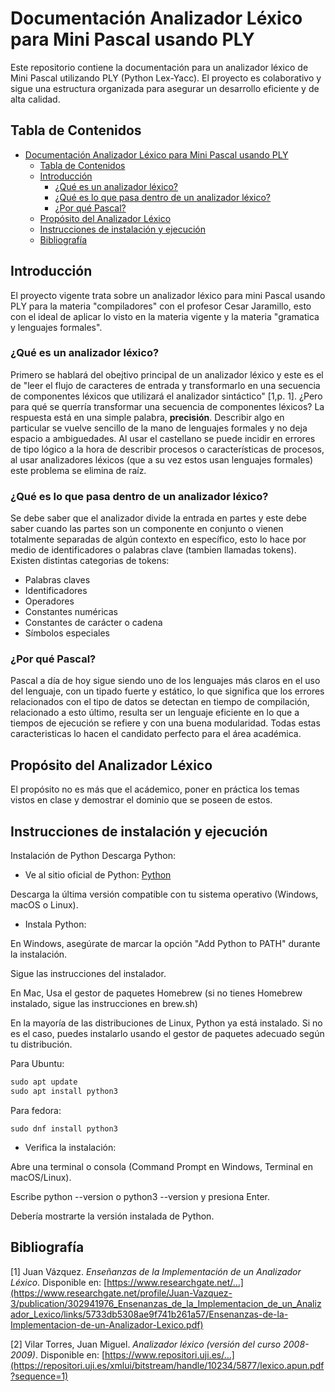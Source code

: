 # Documentación Analizador Léxico para Mini Pascal usando PLY

Este repositorio contiene la documentación para un analizador léxico de Mini Pascal utilizando PLY (Python Lex-Yacc). El proyecto es colaborativo y sigue una estructura organizada para asegurar un desarrollo eficiente y de alta calidad.

## Tabla de Contenidos
- [Documentación Analizador Léxico para Mini Pascal usando PLY](#documentación-analizador-léxico-para-mini-pascal-usando-ply)
  - [Tabla de Contenidos](#tabla-de-contenidos)
  - [Introducción](#introducción)
    - [¿Qué es un analizador léxico?](#qué-es-un-analizador-léxico)
    - [¿Qué es lo que pasa dentro de un analizador léxico?](#qué-es-lo-que-pasa-dentro-de-un-analizador-léxico)
    - [¿Por qué Pascal?](#por-qué-pascal)
  - [Propósito del Analizador Léxico](#propósito-del-analizador-léxico)
  - [Instrucciones de instalación y ejecución](#instrucciones-de-instalación-y-ejecución)
  - [Bibliografía](#bibliografía)

## Introducción
El proyecto vigente trata sobre un analizador léxico para mini Pascal usando PLY para la materia "compiladores" con el profesor Cesar Jaramillo, esto con el ideal de aplicar lo visto en la materia vigente y la materia "gramatica y lenguajes formales".

### ¿Qué es un analizador léxico?
Primero se hablará del obejtivo principal de un analizador léxico y este es el de "leer el flujo de caracteres de entrada y transformarlo en una secuencia de componentes léxicos que utilizará el analizador sintáctico" [1,p. 1].
¿Pero para qué se querría transformar una secuencia de componentes léxicos?
La respuesta está en una simple palabra, **precisión**. Describir algo en particular se vuelve sencillo de la mano de lenguajes formales y no deja espacio a ambiguedades. Al usar el castellano se puede incidir en errores de tipo lógico a la hora de describir procesos o características de procesos, al usar analizadores léxicos (que a su vez estos usan lenguajes formales) este problema se elimina de raíz.

### ¿Qué es lo que pasa dentro de un analizador léxico?
Se debe saber que el analizador divide la entrada en partes y este debe saber cuando las partes son un componente en conjunto o vienen totalmente separadas de algún contexto en específico, esto lo hace por medio de identificadores o palabras clave (tambien llamadas tokens). Existen distintas categorias de tokens:
- Palabras claves
- Identificadores
- Operadores
- Constantes numéricas
- Constantes de carácter o cadena
- Símbolos especiales

### ¿Por qué Pascal?
Pascal a día de hoy sigue siendo uno de los lenguajes más claros en el uso del lenguaje, con un tipado fuerte y estático, lo que significa que los errores relacionados con el tipo de datos se detectan en tiempo de compilación, relacionado a esto último, resulta ser un lenguaje eficiente en lo que a tiempos de ejecución se refiere y con una buena modularidad. Todas estas caracteristicas lo hacen el candidato perfecto para el área académica.

## Propósito del Analizador Léxico
El propósito no es más que el acádemico, poner en práctica los temas vistos en clase y demostrar el dominio que se poseen de estos.

## Instrucciones de instalación y ejecución
Instalación de Python
Descarga Python:

- Ve al sitio oficial de Python: [Python](python.org)

Descarga la última versión compatible con tu sistema operativo (Windows, macOS o Linux).

- Instala Python:
  
En Windows, asegúrate de marcar la opción "Add Python to PATH" durante la instalación.

Sigue las instrucciones del instalador.

En Mac, Usa el gestor de paquetes Homebrew (si no tienes Homebrew instalado, sigue las instrucciones en brew.sh)

En la mayoría de las distribuciones de Linux, Python ya está instalado. Si no es el caso, puedes instalarlo usando el gestor de paquetes adecuado según tu distribución.

Para Ubuntu:

```` markdown
sudo apt update
sudo apt install python3
````

Para fedora:

`sudo dnf install python3`

- Verifica la instalación:

Abre una terminal o consola (Command Prompt en Windows, Terminal en macOS/Linux).

Escribe python --version o python3 --version y presiona Enter.

Debería mostrarte la versión instalada de Python.

## Bibliografía
[1] Juan Vázquez. *Enseñanzas de la Implementación de un Analizador Léxico*. Disponible en: [https://www.researchgate.net/...](https://www.researchgate.net/profile/Juan-Vazquez-3/publication/302941976_Ensenanzas_de_la_Implementacion_de_un_Analizador_Lexico/links/5733db5308ae9f741b261a57/Ensenanzas-de-la-Implementacion-de-un-Analizador-Lexico.pdf)

[2] Vilar Torres, Juan Miguel. *Analizador léxico (versión del curso 2008-2009)*. Disponible en: [https://www.repositori.uji.es/...](https://repositori.uji.es/xmlui/bitstream/handle/10234/5877/lexico.apun.pdf?sequence=1)


